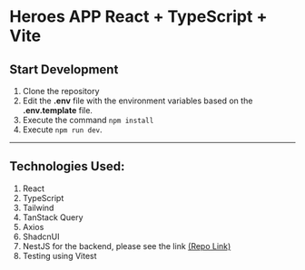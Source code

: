 # Heroes APP React + TypeScript + Vite

## Start Development

1.  Clone the repository
2.  Edit the **.env** file with the environment variables based on the **.env.template** file.
3.  Execute the command `npm install`
4.  Execute `npm run dev`.

---

## Technologies Used:

1.  React
2.  TypeScript
3.  Tailwind
4.  TanStack Query
5.  Axios
6.  ShadcnUI
7.  NestJS for the backend, please see the link [(Repo Link)](https://github.com/The-Lup/nestjs-heroesapp-backend.git)
8.  Testing using Vitest
